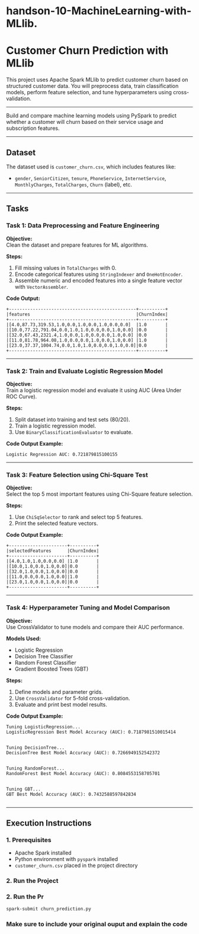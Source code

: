 # handson-10-MachineLearning-with-MLlib.

#  Customer Churn Prediction with MLlib

This project uses Apache Spark MLlib to predict customer churn based on structured customer data. You will preprocess data, train classification models, perform feature selection, and tune hyperparameters using cross-validation.

---



Build and compare machine learning models using PySpark to predict whether a customer will churn based on their service usage and subscription features.

---

##  Dataset

The dataset used is `customer_churn.csv`, which includes features like:

- `gender`, `SeniorCitizen`, `tenure`, `PhoneService`, `InternetService`, `MonthlyCharges`, `TotalCharges`, `Churn` (label), etc.

---

##  Tasks

### Task 1: Data Preprocessing and Feature Engineering

**Objective:**  
Clean the dataset and prepare features for ML algorithms.

**Steps:**
1. Fill missing values in `TotalCharges` with 0.
2. Encode categorical features using `StringIndexer` and `OneHotEncoder`.
3. Assemble numeric and encoded features into a single feature vector with `VectorAssembler`.

**Code Output:**

```
+------------------------------------------------+----------+
|features                                        |ChurnIndex|
+------------------------------------------------+----------+
|[4.0,87.73,319.53,1.0,0.0,1.0,0.0,1.0,0.0,0.0]  |1.0       |
|[10.0,77.22,791.04,0.0,1.0,1.0,0.0,0.0,1.0,0.0] |0.0       |
|[32.0,67.43,2321.4,1.0,0.0,1.0,0.0,0.0,1.0,0.0] |0.0       |
|[11.0,81.78,964.08,1.0,0.0,0.0,1.0,0.0,1.0,0.0] |1.0       |
|[23.0,37.37,1004.74,0.0,1.0,1.0,0.0,0.0,1.0,0.0]|0.0       |
+------------------------------------------------+----------+
```
---

### Task 2: Train and Evaluate Logistic Regression Model

**Objective:**  
Train a logistic regression model and evaluate it using AUC (Area Under ROC Curve).

**Steps:**
1. Split dataset into training and test sets (80/20).
2. Train a logistic regression model.
3. Use `BinaryClassificationEvaluator` to evaluate.

**Code Output Example:**
```
Logistic Regression AUC: 0.721879815100155
```

---

###  Task 3: Feature Selection using Chi-Square Test

**Objective:**  
Select the top 5 most important features using Chi-Square feature selection.

**Steps:**
1. Use `ChiSqSelector` to rank and select top 5 features.
2. Print the selected feature vectors.

**Code Output Example:**
```
+----------------------+----------+
|selectedFeatures      |ChurnIndex|
+----------------------+----------+
|[4.0,1.0,1.0,0.0,0.0] |1.0       |
|[10.0,1.0,0.0,1.0,0.0]|0.0       |
|[32.0,1.0,0.0,1.0,0.0]|0.0       |
|[11.0,0.0,0.0,1.0,0.0]|1.0       |
|[23.0,1.0,0.0,1.0,0.0]|0.0       |
+----------------------+----------+

```

---

### Task 4: Hyperparameter Tuning and Model Comparison

**Objective:**  
Use CrossValidator to tune models and compare their AUC performance.

**Models Used:**
- Logistic Regression
- Decision Tree Classifier
- Random Forest Classifier
- Gradient Boosted Trees (GBT)

**Steps:**
1. Define models and parameter grids.
2. Use `CrossValidator` for 5-fold cross-validation.
3. Evaluate and print best model results.

**Code Output Example:**
```
Tuning LogisticRegression...
LogisticRegression Best Model Accuracy (AUC): 0.7187981510015414


Tuning DecisionTree...
DecisionTree Best Model Accuracy (AUC): 0.7266949152542372


Tuning RandomForest...
RandomForest Best Model Accuracy (AUC): 0.8084553158705701


Tuning GBT...
GBT Best Model Accuracy (AUC): 0.7432588597842834


```
---

##  Execution Instructions

### 1. Prerequisites

- Apache Spark installed
- Python environment with `pyspark` installed
- `customer_churn.csv` placed in the project directory

### 2. Run the Project

### 2. Run the Pr

```bash
spark-submit churn_prediction.py
```
### Make sure to include your original ouput and explain the code
